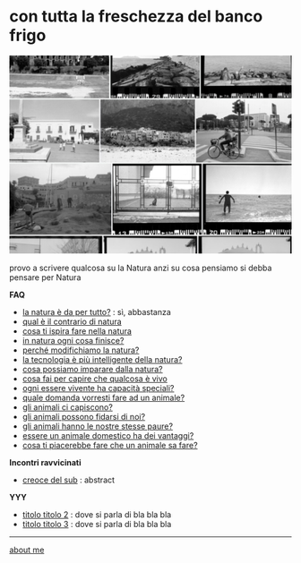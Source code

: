 # con tutta la freschezza del banco frigo  

[![](drn-cover-000.jpg "con tutta la freschezza del banco frigo - album")](https://flic.kr/s/aHBqjAawLd)  

provo a scrivere qualcosa su la Natura anzi su cosa pensiamo si debba pensare per Natura 

**FAQ**  
- [la natura è da per tutto?](https://drive.google.com/file/d/17h0n4lHaUZwJltsiBW8Cvu32hG6gSe5I/view?usp=sharing) : sì, abbastanza  
- [qual è il contrario di natura](https://drive.google.com/file/d/1vAQ6it1CuOIChibJOhWO60WpLLbxGgTB/view?usp=share_link)  
- [cosa ti ispira fare nella natura](https://drive.google.com/file/d/1QTrv9slrFS454PlxkNezlzRlUdrLEWA0/view?usp=share_link)  
- [in natura ogni cosa finisce?](https://drive.google.com/file/d/1_6sRRJu-o7eiE_2U4pEmQt0SI3bOd4GA/view?usp=share_link)  
- [perché modifichiamo la natura?](https://drive.google.com/file/d/1DZa0biWAfTqyXuVm5DUM0Qwe1yVmSDoD/view?usp=share_link)  
- [la tecnologia è più intelligente della natura?](https://drive.google.com/file/d/14Kxks4R3SRauvhy3WmktK5rT8MQ1TkWa/view?usp=share_link)  
- [cosa possiamo imparare dalla natura?](https://drive.google.com/file/d/1uwjU15ZKQDPPVGvCbevkRZQ8lJXNWTRl/view?usp=share_link)  
- [cosa fai per capire che qualcosa è vivo](https://drive.google.com/file/d/1Q8zrxDrOx8R2_UqxUiltobtAoACcsLwt/view?usp=share_link)  
- [ogni essere vivente ha capacità speciali?](https://drive.google.com/file/d/19i3sgdXDrzSQZWPkZEu2O0mObHaLodAG/view?usp=share_link)  
- [quale domanda vorresti fare ad un animale?](https://drive.google.com/file/d/1XCWHjIkrXTx2z9lutxEho_ZDN1A_HiOP/view?usp=share_link)  
- [gli animali ci capiscono?](https://drive.google.com/file/d/19J_Cg7drvECFaME0bW228LOvSL0tKdcZ/view?usp=share_link)  
- [gli animali possono fidarsi di noi?](https://drive.google.com/file/d/1GKvkfRE1e46s8E4Ul7QEn4lXgo4dmqMb/view?usp=share_link)  
- [gli animali hanno le nostre stesse paure?](https://drive.google.com/file/d/1h5ntYbFVkCsjOQWLhe3W54uc-dKy_Q2S/view?usp=share_link)  
- [essere un animale domestico ha dei vantaggi?](https://drive.google.com/file/d/16YMXQiJRNDthtC4MBVvDcnVE6N5tF24n/view?usp=share_link)  
- [cosa ti piacerebbe fare che un animale sa fare?](https://drive.google.com/file/d/1q8v0Ko1WHLYcyuFbpsWdZmgAfbWEDdJz/view?usp=share_link)  


**Incontri ravvicinati**  
- [creoce del sub](drn-001.md) : abstract


**YYY**  
 
- [titolo titolo 2](drn-001.md) : dove si parla di bla bla bla  
- [titolo titolo 3](drn-001.md) : dove si parla di bla bla bla  


---    
[about me](https://about.me/cacioman)  

